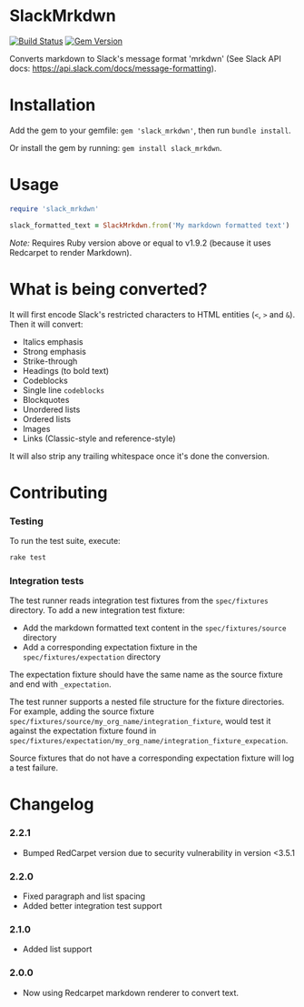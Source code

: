 # SlackMrkdwn

[![Build Status](https://travis-ci.com/BlazingBBQ/SlackMrkdwn.svg?branch=master)](https://travis-ci.com/BlazingBBQ/SlackMrkdwn)
[![Gem Version](https://badge.fury.io/rb/slack_mrkdwn.svg)](https://badge.fury.io/rb/slack_mrkdwn)

Converts markdown to Slack's message format 'mrkdwn' (See Slack API docs: https://api.slack.com/docs/message-formatting).

# Installation

Add the gem to your gemfile: `gem 'slack_mrkdwn'`, then run `bundle install`.

Or install the gem by running: `gem install slack_mrkdwn`.

# Usage

```ruby
require 'slack_mrkdwn'

slack_formatted_text = SlackMrkdwn.from('My markdown formatted text')
```

_Note:_ Requires Ruby version above or equal to v1.9.2 (because it uses Redcarpet to render Markdown).

# What is being converted?

It will first encode Slack's restricted characters to HTML entities (`<`, `>` and `&`). Then it will convert:

- Italics emphasis
- Strong emphasis
- Strike-through
- Headings (to bold text)
- Codeblocks
- Single line `codeblocks`
- Blockquotes
- Unordered lists
- Ordered lists
- Images
- Links (Classic-style and reference-style)

It will also strip any trailing whitespace once it's done the conversion.

# Contributing

### Testing

To run the test suite, execute:

```sh
rake test
```

### Integration tests

The test runner reads integration test fixtures from the `spec/fixtures` directory. To add a new integration test fixture:

- Add the markdown formatted text content in the `spec/fixtures/source` directory
- Add a corresponding expectation fixture in the `spec/fixtures/expectation` directory

The expectation fixture should have the same name as the source fixture and end with `_expectation`.

The test runner supports a nested file structure for the fixture directories.
For example, adding the source fixture `spec/fixtures/source/my_org_name/integration_fixture`, would test it against the expectation fixture found in `spec/fixtures/expectation/my_org_name/integration_fixture_expecation`.

Source fixtures that do not have a corresponding expectation fixture will log a test failure.

# Changelog

### 2.2.1
- Bumped RedCarpet version due to security vulnerability in version <3.5.1

### 2.2.0

- Fixed paragraph and list spacing
- Added better integration test support

### 2.1.0

- Added list support

### 2.0.0

- Now using Redcarpet markdown renderer to convert text.
